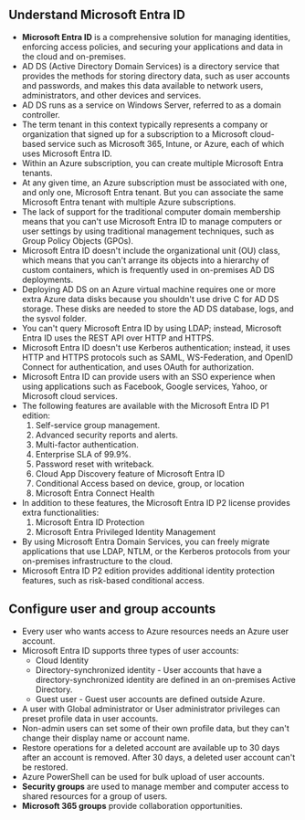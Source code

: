 ## Understand Microsoft Entra ID

- **Microsoft Entra ID** is a comprehensive solution for managing identities, enforcing access policies, and securing your applications and data in the cloud and on-premises.
- AD DS (Active Directory Domain Services) is a directory service that provides the methods for storing directory data, such as user accounts and passwords, and makes this data available to network users, administrators, and other devices and services. 
- AD DS runs as a service on Windows Server, referred to as a domain controller.
- The term tenant in this context typically represents a company or organization that signed up for a subscription to a Microsoft cloud-based service such as Microsoft 365, Intune, or Azure, each of which uses Microsoft Entra ID.
-  Within an Azure subscription, you can create multiple Microsoft Entra tenants.
- At any given time, an Azure subscription must be associated with one, and only one, Microsoft Entra tenant. But you can associate the same Microsoft Entra tenant with multiple Azure subscriptions. 
- The lack of support for the traditional computer domain membership means that you can't use Microsoft Entra ID to manage computers or user settings by using traditional management techniques, such as Group Policy Objects (GPOs).
- Microsoft Entra ID doesn't include the organizational unit (OU) class, which means that you can't arrange its objects into a hierarchy of custom containers, which is frequently used in on-premises AD DS deployments. 
- Deploying AD DS on an Azure virtual machine requires one or more extra Azure data disks because you shouldn't use drive C for AD DS storage. These disks are needed to store the AD DS database, logs, and the sysvol folder. 
- You can't query Microsoft Entra ID by using LDAP; instead, Microsoft Entra ID uses the REST API over HTTP and HTTPS.
- Microsoft Entra ID doesn't use Kerberos authentication; instead, it uses HTTP and HTTPS protocols such as SAML, WS-Federation, and OpenID Connect for authentication, and uses OAuth for authorization.
- Microsoft Entra ID can provide users with an SSO experience when using applications such as Facebook, Google services, Yahoo, or Microsoft cloud services.
- The following features are available with the Microsoft Entra ID P1 edition:
    1. Self-service group management.
    2. Advanced security reports and alerts.
    3. Multi-factor authentication.
    4. Enterprise SLA of 99.9%.
    5. Password reset with writeback.
    6. Cloud App Discovery feature of Microsoft Entra ID
    7. Conditional Access based on device, group, or location
    8. Microsoft Entra Connect Health
- In addition to these features, the Microsoft Entra ID P2 license provides extra functionalities:
    1. Microsoft Entra ID Protection
    2. Microsoft Entra Privileged Identity Management
- By using Microsoft Entra Domain Services, you can freely migrate applications that use LDAP, NTLM, or the Kerberos protocols from your on-premises infrastructure to the cloud. 
-  Microsoft Entra ID P2 edition provides additional identity protection features, such as risk-based conditional access.

## Configure user and group accounts

- Every user who wants access to Azure resources needs an Azure user account.
- Microsoft Entra ID supports three types of user accounts:
    - Cloud Identity
    - Directory-synchronized identity - User accounts that have a directory-synchronized identity are defined in an on-premises Active Directory.
    - Guest user - Guest user accounts are defined outside Azure.
- A user with Global administrator or User administrator privileges can preset profile data in user accounts.
- Non-admin users can set some of their own profile data, but they can't change their display name or account name.
- Restore operations for a deleted account are available up to 30 days after an account is removed. After 30 days, a deleted user account can't be restored.
- Azure PowerShell can be used for bulk upload of user accounts.
- **Security groups** are used to manage member and computer access to shared resources for a group of users. 
- **Microsoft 365 groups** provide collaboration opportunities.